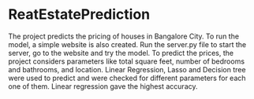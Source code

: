 # ReatEstatePrediction

The project predicts the pricing of houses in Bangalore City. To run the model, a simple website is also created. Run the server.py file to start the server, go to the website and try the model. To predict the prices, the project considers parameters like total square feet, number of bedrooms and bathrooms, and location. Linear Regression, Lasso and Decision tree were used to predict and were checked for different parameters for each one of them. Linear regression gave the highest accuracy.
